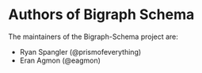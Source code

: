 # Authors of Bigraph Schema

The maintainers of the Bigraph-Schema project are:

* Ryan Spangler (@prismofeverything)
* Eran Agmon  (@eagmon)
